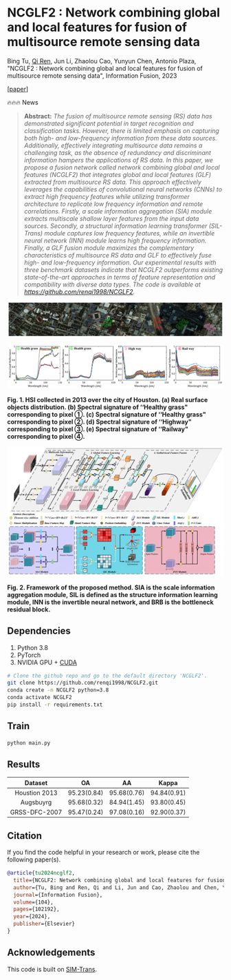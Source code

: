 # NCGLF2 : Network combining global and local features for fusion of multisource remote sensing data 

Bing Tu, [Qi Ren](https://github.com/renqi1998/NCGLF2), Jun Li, Zhaolou Cao, Yunyun Chen, Antonio Plaza, "NCGLF2 : Network combining global and local features for fusion of multisource remote sensing data", Information Fusion, 2023

[[paper](https://pdf.sciencedirectassets.com/272144/1-s2.0-S1566253523X00128/1-s2.0-S1566253523005080/main.pdf)] 

🔥🔥🔥 News

> **Abstract:**  *The fusion of multisource remote sensing (RS) data has demonstrated significant potential in target recognition and classification tasks. However, there is limited emphasis on capturing both high- and low-frequency information from these data sources. Additionally, effectively integrating multisource data remains a challenging task, as the absence of redundancy and discriminant information hampers the applications of RS data. In this paper, we propose a fusion network called network combining global and local features (NCGLF2) that integrates global and local features (GLF) extracted from multisource RS data. This approach effectively leverages the capabilities of convolutional neural networks (CNNs) to extract high frequency features while utilizing transformer architecture to replicate low frequency information and remote correlations. Firstly, a scale information aggregation (SIA) module extracts multiscale shallow layer features from the input data sources. Secondly, a structural information learning transformer (SIL-Trans) module captures low frequency features, while an invertible neural network (INN) module learns high frequency information. Finally, a GLF fusion module maximizes the complementary characteristics of multisource RS data and GLF to effectively fuse high- and low-frequency information. Our experimental results with three benchmark datasets indicate that NCGLF2 outperforms existing state-of-the-art approaches in terms of feature representation and compatibility with diverse data types. The code is available at https://github.com/renqi1998/NCGLF2.*

![houstonbiaozhushili](./figs/houstonbiaozhushili.jpg)

![houstonreflectance](./figs/houstonreflectance.jpg)

**Fig. 1. HSI collected in 2013 over the city of Houston. (a) Real surface objects distribution. (b) Spectral signature of ‘‘Healthy grass" corresponding to pixel ①. (c) Spectral signature of ‘‘Healthy grass" corresponding to pixel ②. (d) Spectral signature of ‘‘Highway" corresponding to pixel ③. (e) Spectral signature of ‘‘Railway" corresponding to pixel ④.** 

![kuangjiatu](./figs/kuangjiatu.jpg)

**Fig. 2. Framework of the proposed method. SIA is the scale information aggregation module, SIL is defined as the structure information learning module, INN is the invertible neural network, and BRB is the bottleneck residual block.** 

## Dependencies

1. Python 3.8
2. PyTorch 
3. NVIDIA GPU + [CUDA](https://developer.nvidia.com/cuda-downloads)

```bash
# Clone the github repo and go to the default directory 'NCGLF2'.
git clone https://github.com/renqi1998/NCGLF2.git
conda create -n NCGLF2 python=3.8
conda activate NCGLF2
pip install -r requirements.txt
```

## Train

```python
python main.py
```

## Results

|    Dataset    |     OA      |     AA      |    Kappa    |
| :-----------: | :---------: | :---------: | :---------: |
| Houstion 2013 | 95.23(0.84) | 95.68(0.76) | 94.84(0.91) |
|   Augsbuyrg   | 95.68(0.32) | 84.94(1.45) | 93.80(0.45) |
| GRSS-DFC-2007 | 95.47(0.24) | 97.08(0.16) | 92.90(0.37) |

## Citation

If you find the code helpful in your research or work, please cite the following paper(s).

```bib
@article{tu2024ncglf2,
  title={NCGLF2: Network combining global and local features for fusion of multisource remote sensing data},
  author={Tu, Bing and Ren, Qi and Li, Jun and Cao, Zhaolou and Chen, Yunyun and Plaza, Antonio},
  journal={Information Fusion},
  volume={104},
  pages={102192},
  year={2024},
  publisher={Elsevier}
}
```

## Acknowledgements

This code is built on  [SIM-Trans]( https://github.com/PKU-ICST-MIPL/SIM-Trans_ACMMM2022 ).